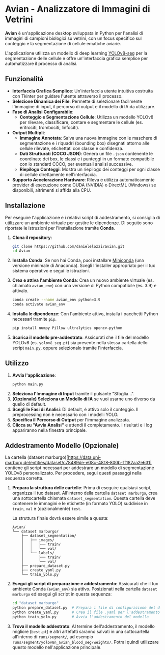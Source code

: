 # Avian - Analizzatore di Immagini di Vetrini

**Avian** è un'applicazione desktop sviluppata in Python per l'analisi di immagini di campioni biologici su vetrini, con un focus specifico sul conteggio e la segmentazione di cellule ematiche aviarie.

L'applicazione utilizza un modello di deep learning [YOLOv8-seg](https://github.com/ultralytics/assets/releases/download/v0.0.0/yolov8n-seg.pt) per la segmentazione delle cellule e offre un'interfaccia grafica semplice per automatizzare il processo di analisi.

## Funzionalità

- **Interfaccia Grafica Semplice**: Un'interfaccia utente intuitiva costruita con Tkinter per guidare l'utente attraverso il processo.
- **Selezione Dinamica dei File**: Permette di selezionare facilmente l'immagine di input, il percorso di output e il modello di IA da utilizzare.
- **Fase di Analisi Configurabile**:
  - **Conteggio e Segmentazione Cellule**: Utilizza un modello YOLOv8 per rilevare, classificare, contare e segmentare le cellule (es. eritrociti, trombociti, linfociti).
- **Output Multipli**:
  - **Immagine Annotata**: Salva una nuova immagine con le maschere di segmentazione e i riquadri (bounding box) disegnati attorno alle cellule rilevate, etichettati con classe e confidenza.
  - **Dati Strutturati (COCO JSON)**: Genera un file `.json` contenente le coordinate dei box, le classi e i punteggi in un formato compatibile con lo standard COCO, per eventuali analisi successive.
  - **Riepilogo Conteggi**: Mostra un riepilogo dei conteggi per ogni classe di cellule direttamente nell'interfaccia.
- **Supporto Accelerazione Hardware**: Rileva e utilizza automaticamente provider di esecuzione come CUDA (NVIDIA) o DirectML (Windows) se disponibili, altrimenti si affida alla CPU.

## Installazione

Per eseguire l'applicazione e i relativi script di addestramento, si consiglia di utilizzare un ambiente virtuale per gestire le dipendenze. Di seguito sono riportate le istruzioni per l'installazione tramite **Conda**.

1.  **Clona il repository**:
    ```bash
    git clone https://github.com/danielelozzi/avian.git
    cd Avian
    ```

2.  **Installa Conda**:
    Se non hai Conda, puoi installare [Miniconda](https://docs.conda.io/en/latest/miniconda.html) (una versione minimale di Anaconda). Scegli l'installer appropriato per il tuo sistema operativo e segui le istruzioni.

3.  **Crea e attiva l'ambiente Conda**:
    Crea un nuovo ambiente virtuale (es. chiamato `avian_env`) con una versione di Python compatibile (es. 3.9) e attivalo.
    ```bash
    conda create --name avian_env python=3.9
    conda activate avian_env
    ```

4.  **Installa le dipendenze**:
    Con l'ambiente attivo, installa i pacchetti Python necessari tramite `pip`.
    ```bash
    pip install numpy Pillow ultralytics opencv-python
    ```

5.  **Scarica il modello pre-addestrato**:
    Assicurati che il file del modello YOLOv8 (es. `yolov8_seg.pt`) sia presente nella stessa cartella dello script `main.py`, oppure selezionalo tramite l'interfaccia.

## Utilizzo

1.  **Avvia l'applicazione**:
    ```bash
    python main.py
    ```
2.  **Seleziona l'Immagine di Input** tramite il pulsante "Sfoglia...".
3.  **(Opzionale) Seleziona un Modello di IA** se vuoi usarne uno diverso da quello di default.
4.  **Scegli le Fasi di Analisi**: Di default, è attivo solo il conteggio. Il preprocessing non è necessario con i modelli YOLO.
5.  **Specifica il Percorso di Output** per l'immagine analizzata.
6.  **Clicca su "Avvia Analisi"** e attendi il completamento. I risultati e i log appariranno nella finestra principale.

## Addestramento Modello (Opzionale)

La cartella (dataset marburgo)[https://data.uni-marburg.de/entities/dataset/c78489de-e08c-4818-800b-1f182aa2e631] contiene gli script necessari per addestrare un modello di segmentazione YOLOv8 personalizzato. Per procedere, segui questi passaggi nella sequenza corretta.

1.  **Prepara la struttura delle cartelle**:
    Prima di eseguire qualsiasi script, organizza il tuo dataset. All'interno della cartella `dataset marburgo`, crea una sottocartella chiamata `dataset_segmentation`. Questa cartella deve contenere le immagini e le etichette (in formato YOLO) suddivise in `train`, `val` e (opzionalmente) `test`.

    La struttura finale dovrà essere simile a questa:
    ```
    Avian/
    └── dataset marburgo/
        ├── dataset_segmentation/
        │   ├── images/
        │   │   ├── train/
        │   │   └── val/
        │   └── labels/
        │       ├── train/
        │       └── val/
        ├── prepare_dataset.py
        ├── create_yaml.py
        └── train_yolo.py
    ```

2.  **Esegui gli script di preparazione e addestramento**:
    Assicurati che il tuo ambiente Conda (`avian_env`) sia attivo. Posizionati nella cartella `dataset marburgo` ed esegui gli script in questa sequenza:
    ```bash
    cd "dataset marburgo"
    python prepare_dataset.py  # Prepara i file di configurazione del dataset
    python create_yaml.py      # Crea il file .yaml per l'addestramento di YOLO
    python train_yolo.py       # Avvia l'addestramento del modello
    ```

3.  **Trova il modello addestrato**:
    Al termine dell'addestramento, il modello migliore (`best.pt`) e altri artefatti saranno salvati in una sottocartella all'interno di `runs/segment/`, ad esempio `runs/segment/yolov8n_avian_blood_seg/weights/`. Potrai quindi utilizzare questo modello nell'applicazione principale.